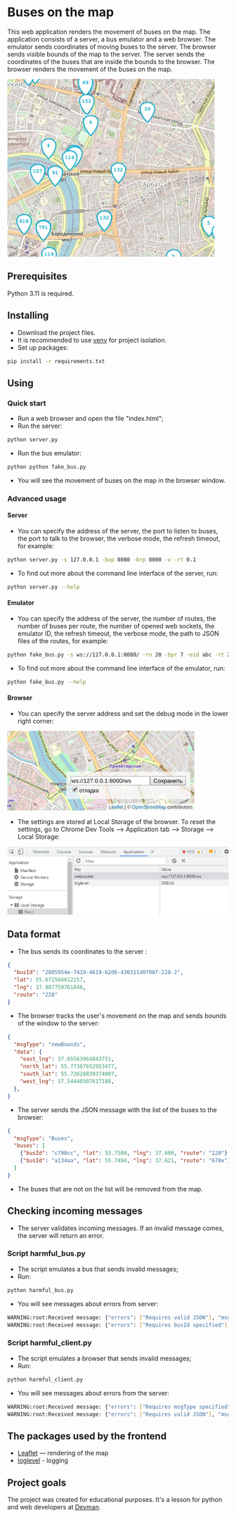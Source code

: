# Buses on the map

This web application renders the movement of buses on the map. The application consists of a server, a bus emulator and a web browser. The emulator sends coordinates of moving buses to the server. The browser sends visible bounds of the map to the server. The server sends the coordinates of the buses that are inside the bounds to the browser. The browser renders the movement of the buses on the map.

![map with buses](screenshots/map.gif)

## Prerequisites

Python 3.11 is required.

## Installing

- Download the project files.
- It is recommended to use [venv](https://docs.python.org/3/library/venv.html?highlight=venv#module-venv) for project isolation.
- Set up packages:

```bash
pip install -r requirements.txt
```

## Using

### Quick start

- Run a web browser and open the file "index.html";
- Run the server:

```bash
python server.py
```

- Run the bus emulator:

```bash
python python fake_bus.py
```

- You will see the movement of buses on the map in the browser window.

### Advanced usage

#### Server

- You can specify the address of the server, the port to listen to buses, the port to talk to the browser, the verbose mode, the refresh timeout, for example:

```bash
python server.py -s 127.0.0.1 -bup 8080 -brp 8000 -v -rt 0.1
```

- To find out more about the command line interface of the server, run:

```bash
python server.py --help
```

#### Emulator

- You can specify the address of the server, the number of routes, the number of buses per route, the number of opened web sockets, the emulator ID, the refresh timeout, the verbose mode, the path to JSON files of the routes, for example:

```bash
python fake_bus.py -s ws://127.0.0.1:8080/ -rn 20 -bpr 7 -eid abc -rt 2 -v -rp routes
```

- To find out more about the command line interface of the emulator, run:

```bash
python fake_bus.py --help
```

#### Browser

- You can specify the server address and set the debug mode in the lower right corner:

![browser settings](screenshots/browser_settings.png)

- The settings are stored at Local Storage of the browser. To reset the settings, go to Chrome Dev Tools —> Application tab  —> Storage —> Local Storage:

![reset browser settings](screenshots/reset_browser_settings.png)

## Data format

- The bus sends its coordinates to the server :

```json
{
  "busId": "2805954e-7419-4619-b2d6-430311d0f08f-228-2",
  "lat": 55.672566612157,
  "lng": 37.807759761846,
  "route": "228"
}
```

- The browser tracks the user's movement on the map and sends bounds of the window to the server:

```json
{
  "msgType": "newBounds",
  "data": {
    "east_lng": 37.65563964843751,
    "north_lat": 55.77367652953477,
    "south_lat": 55.72628839374007,
    "west_lng": 37.54440307617188,
  },
}
```

- The server sends the JSON message with the list of the buses to the browser:

```json
{
  "msgType": "Buses",
  "buses": [
    {"busId": "c790сс", "lat": 55.7500, "lng": 37.600, "route": "120"},
    {"busId": "a134aa", "lat": 55.7494, "lng": 37.621, "route": "670к"},
  ]
}
```

- The buses that are not on the list will be removed from the map.

## Checking incoming messages

- The server validates incoming messages. If an invalid message comes, the server will return an error.

### Script harmful_bus.py

- The script emulates a bus that sends invalid messages;
- Run:

```bash
python harmful_bus.py
```

- You will see messages about errors from server:

```bash
WARNING:root:Received message: {"errors": ["Requires valid JSON"], "msgType": "Errors"}
WARNING:root:Received message: {"errors": ["Requires busId specified"], "msgType": "Errors"}
```

### Script harmful_client.py

- The script emulates a browser that sends invalid messages;
- Run:

```bash
python harmful_client.py
```

- You will see messages about errors from the server:

```bash
WARNING:root:Received message: {"errors": ["Requires msgType specified"], "msgType": "Errors"}
WARNING:root:Received message: {"errors": ["Requires valid JSON"], "msgType": "Errors"}
```

## The packages used by the frontend

- [Leaflet](https://leafletjs.com/) — rendering of the map
- [loglevel](https://www.npmjs.com/package/loglevel) - logging

## Project goals

The project was created for educational purposes.
It's a lesson for python and web developers at [Devman](https://dvmn.org).

